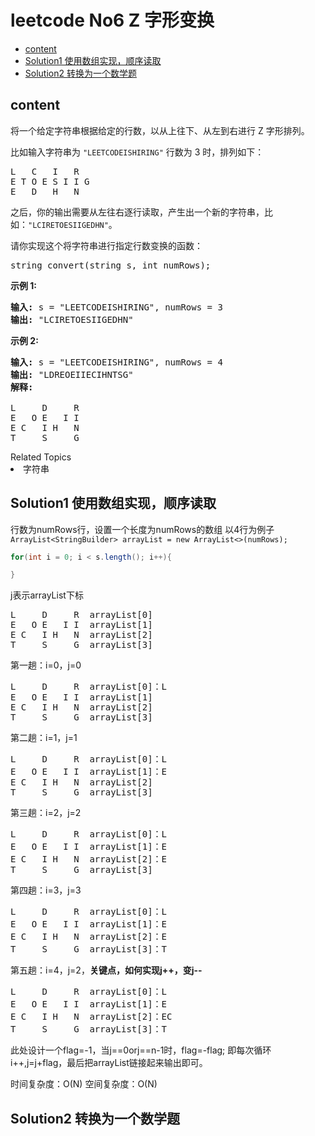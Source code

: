 # leetcode No6 Z 字形变换

- [content](#content)
- [Solution1 使用数组实现，顺序读取](#solution1-使用数组实现顺序读取)
- [Solution2 转换为一个数学题](#solution2-转换为一个数学题)

## content
<p>将一个给定字符串根据给定的行数，以从上往下、从左到右进行&nbsp;Z 字形排列。</p>

<p>比如输入字符串为 <code>&quot;LEETCODEISHIRING&quot;</code>&nbsp;行数为 3 时，排列如下：</p>

<pre>L   C   I   R
E T O E S I I G
E   D   H   N
</pre>

<p>之后，你的输出需要从左往右逐行读取，产生出一个新的字符串，比如：<code>&quot;LCIRETOESIIGEDHN&quot;</code>。</p>

<p>请你实现这个将字符串进行指定行数变换的函数：</p>

<pre>string convert(string s, int numRows);</pre>

<p><strong>示例&nbsp;1:</strong></p>

<pre><strong>输入:</strong> s = &quot;LEETCODEISHIRING&quot;, numRows = 3
<strong>输出:</strong> &quot;LCIRETOESIIGEDHN&quot;
</pre>

<p><strong>示例&nbsp;2:</strong></p>

<pre><strong>输入:</strong> s = &quot;LEETCODEISHIRING&quot;, numRows =&nbsp;4
<strong>输出:</strong>&nbsp;&quot;LDREOEIIECIHNTSG&quot;
<strong>解释:</strong>

L     D     R
E   O E   I I
E C   I H   N
T     S     G</pre>
<div><div>Related Topics</div><div><li>字符串</li></div></div>


## Solution1 使用数组实现，顺序读取
行数为numRows行，设置一个长度为numRows的数组
以4行为例子`ArrayList<StringBuilder> arrayList = new ArrayList<>(numRows);`
```java
for(int i = 0; i < s.length(); i++){

}
```
j表示arrayList下标
<pre>
L     D     R  arrayList[0]
E   O E   I I  arrayList[1]
E C   I H   N  arrayList[2]
T     S     G  arrayList[3]
</pre>

第一趟：i=0，j=0
<pre>
L     D     R  arrayList[0]：L
E   O E   I I  arrayList[1]
E C   I H   N  arrayList[2]
T     S     G  arrayList[3]
</pre>

第二趟：i=1，j=1
<pre>
L     D     R  arrayList[0]：L
E   O E   I I  arrayList[1]：E
E C   I H   N  arrayList[2]
T     S     G  arrayList[3]
</pre>

第三趟：i=2，j=2
<pre>
L     D     R  arrayList[0]：L
E   O E   I I  arrayList[1]：E
E C   I H   N  arrayList[2]：E
T     S     G  arrayList[3]
</pre>

第四趟：i=3，j=3
<pre>
L     D     R  arrayList[0]：L
E   O E   I I  arrayList[1]：E
E C   I H   N  arrayList[2]：E
T     S     G  arrayList[3]：T
</pre>

第五趟：i=4，j=2，**关键点，如何实现j++，变j--**
<pre>
L     D     R  arrayList[0]：L
E   O E   I I  arrayList[1]：E
E C   I H   N  arrayList[2]：EC
T     S     G  arrayList[3]：T
</pre>
此处设计一个flag=-1，当j==0orj==n-1时，flag=-flag;
即每次循环
i++,j=j+flag，最后把arrayList链接起来输出即可。

时间复杂度：O(N)
空间复杂度：O(N)


## Solution2 转换为一个数学题

